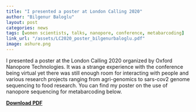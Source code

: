 ```yaml
---
title: "I presented a poster at London Calling 2020"
author: "Bilgenur Baloglu"
layout: post
categories: news
tags: [women scientists, talks, nanopore, conference, metabarcoding]
link_url: "/assets/LC2020_poster_bilgenurbaloglu.pdf" 
image: ashure.png
---
```


I presented a poster at the London Calling 2020 organized by Oxford Nanopore Technologies. 
It was a strange experience with the conference being virtual yet there was still enough room for interacting with people and 
various research projects ranging from agri-genomics to sars-cov2 genome sequencing to food research. 
You can find my poster on the use of nanopore sequencing for metabarcoding below. 

<p><a href="/assets/LC2020_poster_bilgenurbaloglu.pdf"><strong>Download PDF</strong></a></p>
